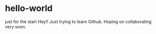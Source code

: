 # hello-world
just for the start
Hey!! Just trying to learn Github. Hoping on collaborating very soon.
